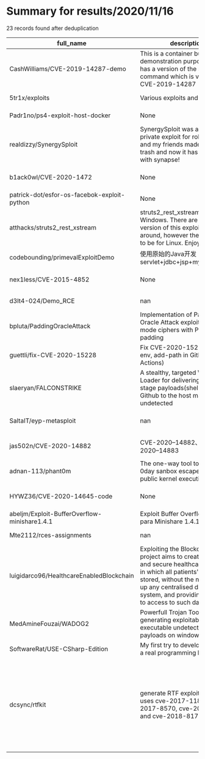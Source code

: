 
# Summary for results/2020/11/16
    
23 records found after deduplication

| full_name | description | html_url | matched_list | matched_count | pushed_at | size | stargazers_count | language | forks_count | vul_ids |
|----------------------------------------------|------------------------------------------------------------------------------------------------------------------------------------------------------------------------------------------------------------------------------------------------------------------|-----------------------------------------------------------------|----------------------------------|-----------------|---------------------------|--------|--------------------|------------------|---------------|-----------------------------------------------------------------------|
| CashWilliams/CVE-2019-14287-demo | This is a container built for demonstration purposes that has a version of the sudo command which is vulnerable to CVE-2019-14287 | https://github.com/CashWilliams/CVE-2019-14287-demo | ['cve-2'] | 1 | 2020-11-16 22:52:23+00:00 | 5 | 1 | Shell | 0 | ['CVE-2019-14287'] |
| 5tr1x/exploits | Various exploits and snippets | https://github.com/5tr1x/exploits | ['exploit'] | 1 | 2020-11-16 14:41:38+00:00 | 6437 | 0 | Batchfile | 0 | [] |
| Padr1no/ps4-exploit-host-docker | None | https://github.com/Padr1no/ps4-exploit-host-docker | ['exploit'] | 1 | 2020-11-16 20:00:33+00:00 | 0 | 0 | | 0 | [] |
| realdizzy/SynergySploit | SynergySploit was a very old private exploit for roblox that me and my friends made, it was trash and now it has a remake with synapse! | https://github.com/realdizzy/SynergySploit | ['exploit', 'sploit'] | 2 | 2020-11-16 19:14:25+00:00 | 0 | 0 | | 0 | [] |
| b1ack0wl/CVE-2020-1472 | None | https://github.com/b1ack0wl/CVE-2020-1472 | ['cve-2'] | 1 | 2020-11-16 17:38:49+00:00 | 2 | 0 | Python | 0 | ['CVE-2020-1472'] |
| patrick-dot/esfor-os-facebok-exploit-python | None | https://github.com/patrick-dot/esfor-os-facebok-exploit-python | ['exploit'] | 1 | 2020-11-16 15:59:24+00:00 | 1 | 0 | | 0 | [] |
| atthacks/struts2_rest_xstream | struts2_rest_xstream exploit for Windows. There are many version of this exploit floating around, however they all seem to be for Linux. Enjoy | https://github.com/atthacks/struts2_rest_xstream | ['exploit'] | 1 | 2020-11-16 16:44:36+00:00 | 5 | 0 | Python | 0 | [] |
| codebounding/primevalExploitDemo | 使用原始的Java开发：servlet+jdbc+jsp+mysql+eclipse | https://github.com/codebounding/primevalExploitDemo | ['exploit'] | 1 | 2020-11-16 08:31:56+00:00 | 0 | 0 | | 0 | [] |
| nex1less/CVE-2015-4852 | None | https://github.com/nex1less/CVE-2015-4852 | ['cve-2'] | 1 | 2020-11-16 05:52:46+00:00 | 10 | 1 | Python | 0 | ['CVE-2015-4852'] |
| d3lt4-024/Demo_RCE | nan | https://github.com/d3lt4-024/Demo_RCE | ['rce'] | 1 | 2020-11-16 10:39:49+00:00 | 15912 | 0 | CSS | 0 | [] |
| bpluta/PaddingOracleAttack | Implementation of Padding Oracle Attack exploit on CBC mode ciphers with PKCS7 padding | https://github.com/bpluta/PaddingOracleAttack | ['exploit'] | 1 | 2020-11-16 00:16:44+00:00 | 7 | 0 | Python | 0 | [] |
| guettli/fix-CVE-2020-15228 | Fix CVE-2020-15228 (set-env, add-path in Github-Actions) | https://github.com/guettli/fix-CVE-2020-15228 | ['cve-2'] | 1 | 2020-11-16 10:31:51+00:00 | 13 | 7 | Python | 0 | ['CVE-2020-15228'] |
| slaeryan/FALCONSTRIKE | A stealthy, targeted Windows Loader for delivering second-stage payloads(shellcode) from Github to the host machine undetected | https://github.com/slaeryan/FALCONSTRIKE | ['shellcode'] | 1 | 2020-11-16 11:47:28+00:00 | 6135 | 298 | C++ | 49 | [] |
| SaltaIT/eyp-metasploit | nan | https://github.com/SaltaIT/eyp-metasploit | ['metasploit module OR payload'] | 1 | 2020-11-16 18:20:09+00:00 | 22 | 0 | Ruby | 1 | [] |
| jas502n/CVE-2020-14882 | CVE-2020–14882、CVE-2020–14883 | https://github.com/jas502n/CVE-2020-14882 | ['cve-2'] | 1 | 2020-11-16 04:23:09+00:00 | 17667 | 232 | | 51 | ['CVE-2020-14882'] |
| adnan-113/phant0m | The one-way tool to create a 0day sanbox escapes or a public kernel execution | https://github.com/adnan-113/phant0m | ['0day'] | 1 | 2020-11-16 16:30:56+00:00 | 14 | 0 | nan | 0 | [] |
| HYWZ36/CVE-2020-14645-code | None | https://github.com/HYWZ36/CVE-2020-14645-code | ['cve-2'] | 1 | 2020-11-16 02:32:12+00:00 | 29621 | 0 | Java | 0 | ['CVE-2020-14645'] |
| abeljm/Exploit-BufferOverflow-minishare1.4.1 | Exploit Buffer Overflow Remoto para Minishare 1.4.1 | https://github.com/abeljm/Exploit-BufferOverflow-minishare1.4.1 | ['exploit'] | 1 | 2020-11-16 00:21:22+00:00 | 2 | 0 | Python | 0 | [] |
| Mte2112/rces-assignments | nan | https://github.com/Mte2112/rces-assignments | ['rce'] | 1 | 2020-11-16 17:04:36+00:00 | 4460 | 0 | Jupyter Notebook | 0 | [] |
| luigidarco96/HealthcareEnabledBlockchain | Exploiting the Blockchain, this project aims to create a unique and secure healthcare network in which all patients' data will be stored, without the need to set up any centralised data storage system, and providing easy way to access to such data everytim | https://github.com/luigidarco96/HealthcareEnabledBlockchain | ['exploit'] | 1 | 2020-11-16 10:14:51+00:00 | 1793 | 0 | JavaScript | 0 | [] |
| MedAmineFouzai/WADOG2 | Powerfull Trojan Tool for generating exploitable and executable undetectable payloads on windows. | https://github.com/MedAmineFouzai/WADOG2 | ['exploit'] | 1 | 2020-11-16 17:56:33+00:00 | 7806 | 2 | Python | 0 | [] |
| SoftwareRat/USE-CSharp-Edition | My first try to develop USE with a real programming language | https://github.com/SoftwareRat/USE-CSharp-Edition | ['exploit'] | 1 | 2020-11-16 15:27:29+00:00 | 799 | 4 | C# | 2 | [] |
| dcsync/rtfkit | generate RTF exploit payload. uses cve-2017-11882, cve-2017-8570, cve-2018-0802, and cve-2018-8174. | https://github.com/dcsync/rtfkit | ['exploit'] | 1 | 2020-11-16 22:32:12+00:00 | 315 | 9 | Python | 3 | ['CVE-2017-11882', 'CVE-2017-8570', 'CVE-2018-0802', 'CVE-2018-8174'] |
